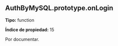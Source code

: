 ## AuthByMySQL.prototype.onLogin

**Tipo:** function

**Índice de propiedad:** 15

Por documentar.



